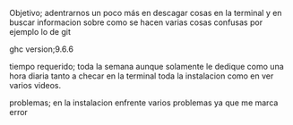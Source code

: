 Objetivo; adentrarnos un poco más en descagar cosas en la terminal y en buscar informacion sobre como se hacen varias cosas confusas por ejemplo lo de git

ghc version;9.6.6

tiempo requerido; toda la semana aunque solamente le dedique como una hora diaria tanto a checar en la terminal toda la instalacion como en ver varios videos.

problemas; en la instalacion enfrente varios problemas ya que me marca error
